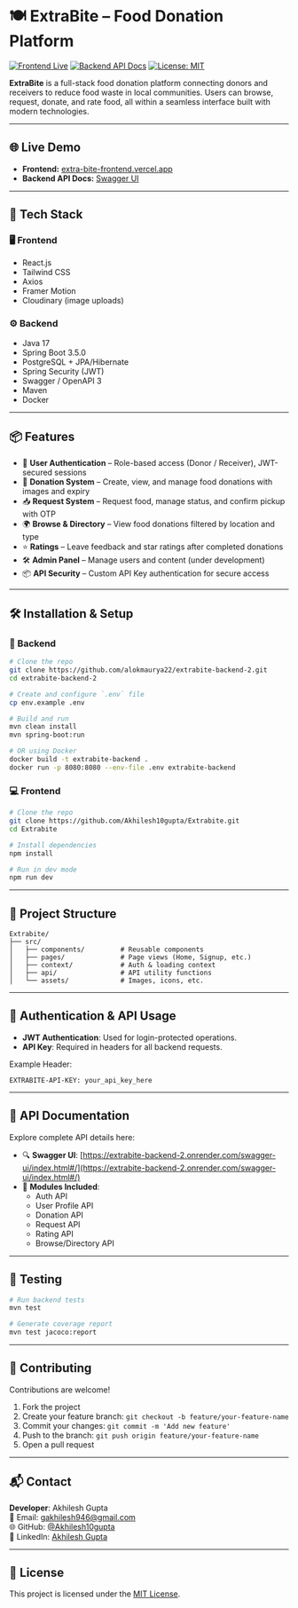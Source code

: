 
# 🍽️ ExtraBite – Food Donation Platform

[![Frontend Live](https://img.shields.io/badge/Live%20Frontend-blue?style=flat-square&logo=vercel)](https://extra-bite-frontend.vercel.app)
[![Backend API Docs](https://img.shields.io/badge/API%20Docs-Swagger-green?style=flat-square&logo=spring)](https://extrabite-backend-2.onrender.com/swagger-ui/index.html#/)
[![License: MIT](https://img.shields.io/badge/License-MIT-yellow.svg)](LICENSE)

**ExtraBite** is a full-stack food donation platform connecting donors and receivers to reduce food waste in local communities. Users can browse, request, donate, and rate food, all within a seamless interface built with modern technologies.

---

## 🌐 Live Demo

- **Frontend:** [extra-bite-frontend.vercel.app](https://extra-bite-frontend.vercel.app)
- **Backend API Docs:** [Swagger UI](https://extrabite-backend-2.onrender.com/swagger-ui/index.html#/)

---

## 🚀 Tech Stack

### 🖥️ Frontend
- React.js
- Tailwind CSS
- Axios
- Framer Motion
- Cloudinary (image uploads)

### ⚙️ Backend
- Java 17
- Spring Boot 3.5.0
- PostgreSQL + JPA/Hibernate
- Spring Security (JWT)
- Swagger / OpenAPI 3
- Maven
- Docker

---

## 📦 Features

- 🔐 **User Authentication** – Role-based access (Donor / Receiver), JWT-secured sessions
- 🍱 **Donation System** – Create, view, and manage food donations with images and expiry
- 📥 **Request System** – Request food, manage status, and confirm pickup with OTP
- 🌍 **Browse & Directory** – View food donations filtered by location and type
- ⭐ **Ratings** – Leave feedback and star ratings after completed donations
- 🛠️ **Admin Panel** – Manage users and content (under development)
- 📦 **API Security** – Custom API Key authentication for secure access

---

## 🛠️ Installation & Setup

### 🔧 Backend

```bash
# Clone the repo
git clone https://github.com/alokmaurya22/extrabite-backend-2.git
cd extrabite-backend-2

# Create and configure `.env` file
cp env.example .env

# Build and run
mvn clean install
mvn spring-boot:run

# OR using Docker
docker build -t extrabite-backend .
docker run -p 8080:8080 --env-file .env extrabite-backend
```

### 💻 Frontend

```bash
# Clone the repo
git clone https://github.com/Akhilesh10gupta/Extrabite.git
cd Extrabite

# Install dependencies
npm install

# Run in dev mode
npm run dev
```

---

## 📂 Project Structure

```
Extrabite/
├── src/
│   ├── components/         # Reusable components
│   ├── pages/              # Page views (Home, Signup, etc.)
│   ├── context/            # Auth & loading context
│   ├── api/                # API utility functions
│   └── assets/             # Images, icons, etc.
```

---

## 🔐 Authentication & API Usage

- **JWT Authentication**: Used for login-protected operations.
- **API Key**: Required in headers for all backend requests.

Example Header:
```http
EXTRABITE-API-KEY: your_api_key_here
```

---

## 📄 API Documentation

Explore complete API details here:

- 🔍 **Swagger UI**: [https://extrabite-backend-2.onrender.com/swagger-ui/index.html#/](https://extrabite-backend-2.onrender.com/swagger-ui/index.html#/)
- 📘 **Modules Included**:
  - Auth API
  - User Profile API
  - Donation API
  - Request API
  - Rating API
  - Browse/Directory API

---

## 🧪 Testing

```bash
# Run backend tests
mvn test

# Generate coverage report
mvn test jacoco:report
```

---

## 🤝 Contributing

Contributions are welcome!

1. Fork the project
2. Create your feature branch: `git checkout -b feature/your-feature-name`
3. Commit your changes: `git commit -m 'Add new feature'`
4. Push to the branch: `git push origin feature/your-feature-name`
5. Open a pull request

---

## 📬 Contact

**Developer**: Akhilesh Gupta  
📧 Email: gakhilesh946@gmail.com  
🌐 GitHub: [@Akhilesh10gupta](https://github.com/Akhilesh10gupta)  
🔗 LinkedIn: [Akhilesh Gupta](https://www.linkedin.com/in/akhilesh-gupta-826067228/)

---

## 📄 License

This project is licensed under the [MIT License](LICENSE).
